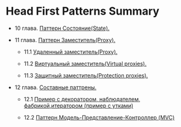 Head First Patterns Summary
=============

- 10 глава. [Паттерн Состояние(State).](https://github.com/SergioMyJava/Head-First/tree/master/src/main/java/chapter10/gumballmachine)

- 11 глава. [Паттерн Заместитель(Proxy).](https://github.com/SergioMyJava/Head-First/tree/master/src/main/java/chapter11)
      
   - 11.1 [Удаленный заместитель(Proxy).](https://github.com/SergioMyJava/Head-First/tree/master/src/main/java/chapter11/gumballmachine)

   - 11.2 [Виртуальный заместитель(Virtual proxies).](https://github.com/SergioMyJava/Head-First/tree/master/src/main/java/chapter11/imageproxy)

   - 11.3 [Защитный заместитель(Protection proxies).](https://github.com/SergioMyJava/Head-First/tree/master/src/main/java/chapter11/protectproxy)

- 12 глава. [Составные паттрены.](https://github.com/SergioMyJava/Head-First/tree/master/src/main/java/chapter12)
   
   - 12.1 [Пример с декоратором, наблюдателем, фабрикой,итератором (пример с утками)](https://github.com/SergioMyJava/Head-First/tree/master/src/main/java/chapter12/axamplewithduck)
   
   - 12.2 [Паттерн Модель-Представление-Контроллер (MVC)](https://github.com/SergioMyJava/Head-First/tree/master/src/main/java/chapter12/modelviewcontroller)